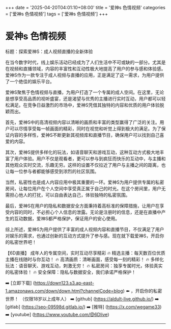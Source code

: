 +++
date = '2025-04-20T04:01:10+08:00'
title = '爱神s 色情视频'
categories = ['爱神s 色情视频']
tags = ['爱神s 色情视频']
+++

# 爱神s 色情视频

标题：探索爱神S：成人视频直播的全新体验

在当今数字时代，线上娱乐活动已经成为了人们生活中不可或缺的一部分。尤其是在视频和直播领域，内容的丰富性和互动性极大地提高了用户的参与感和体验感。爱神S作为一款专注于成人视频与直播的应用，正是满足了这一需求，为用户提供了一个绝佳的娱乐平台。

爱神S聚焦于色情视频与直播，为用户打造了一个专属的成人空间。在这里，无论是想享受高品质的视听盛宴，还是渴望与优秀的主播进行实时互动，用户都可以轻松满足。在竞争日益激烈的市场中，爱神S凭借其独特的内容和优质的用户体验脱颖而出。

首先，爱神S中的高清视频内容以清晰的画质和丰富的类型赢得了广泛的关注。用户可以尽情享受每一帧画面的精彩，同时在视觉和听觉上得到极大的满足。为了保证内容的多样性，爱神S不断更新其视频库和直播节目，确保用户可以找到自己喜爱的内容。

其次，爱神S提供多样化的玩法，如语音聊天和游戏互动，这种互动方式极大地丰富了用户体验。用户不仅是观看者，更可以参与到疯狂而快乐的互动中，与主播和其他观众实时交流，乐趣无穷。这样的设置不仅拉近了用户与主播之间的距离，也让每一位参与者都能够感受到浓烈的社区氛围。

当然，私密性也是成人内容应用中极其重要的一环。爱神S为用户提供专属的私密房间，让每位用户在个人空间中享受真正属于自己的时光。在这个房间里，用户无需担心他人的打扰，可以自由表达自己，体验独特的私密氛围。

最后，爱神S在用户的隐私和数据安全方面秉持着高标准的保障措施，让用户在享受内容的同时，不必担心个人信息的泄露。无论是注册时的信息，还是在直播中产生的互动数据，爱神S都严格保护，保证用户的安心使用。

综上所述，爱神S为用户提供了丰富的成人视频内容和直播节目，不仅满足了用户对娱乐的需求，也通过创新的互动方式提升了参与感。现在就下载爱神S，开启你的私密世界吧！

【6D直播】
成年人的专属空间，实时互动尽享精彩
🔥 精选主播：每天数百位优质主播在线随时与你互动！
🔥 高清画质：清晰画面，感受每一刻的精彩！
🔥 多样化玩法：语音聊天、游戏互动，刺激无穷！
🔥 私密房间：独享专属时光，体验真实的私密体验！
🔥 安全保障：隐私与数据安全，我们承诺严格保护！

➡️ [立即下载] (https://down123.s3.ap-east-1.amazonaws.com/down/down.html?channelCode=blog) ⬅️ ，开启你的私密世界！
（仅限18岁以上成年人）
➡️ [github] (https://aldult-live.github.io/)
➡️ [gitlab] (https://seo-09598d.gitlab.io/)
➡️ [推特] (https://x.com/wegame33)
➡️ [youtube] (https://www.youtube.com/@6Dlive)

---

